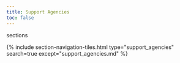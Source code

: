 ```yaml
---
title: Support Agencies
toc: false
---
```


sections

{% include section-navigation-tiles.html type="support_agencies" search=true except="support_agencies.md" %}
